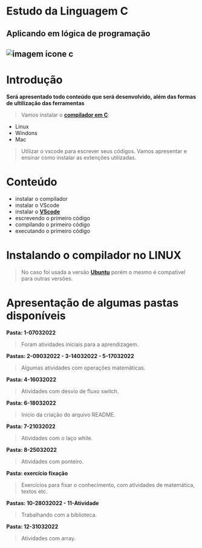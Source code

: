 # Estudo da Linguagem C
## Aplicando em lógica de programação
![imagem icone c](https://encrypted-tbn0.gstatic.com/images?q=tbn:ANd9GcS6XwMGrGJkCpJjv5XU4XuTux07seanPs05ug&usqp=CAU)
-------
# Introdução
**Será apresentado todo conteúdo que será desenvolvido, além das formas de ultilização das ferramentas**
>Vamos instalar o [**compilador em C**](https://www.codeblocks.org/downloads/):
+ Linux
+ Windons
+ Mac
>Utilizar o vscode para escrever seus códigos.
>Vamos apresentar e ensinar como instalar as extenções utilizadas. 
# Conteúdo
* instalar o compilador
* instalar o VScode
* instalar o [**VScode**](https://code.visualstudio.com/download)
* escrevendo o primeiro código
* compilando o primeiro código
* executando o primeiro código
# Instalando o compilador no LINUX
>No caso foi usada a versão [**Ubuntu**](https://ubuntu.com/) porém o mesmo é compativel para outras versões.

# Apresentação de algumas pastas disponíveis
**Pasta: 1-07032022**
>Foram atividades iniciais para a aprendizagem.

**Pastas: 2-09032022 - 3-14032022 - 5-17032022**
>Algumas atividades com operações matemáticas.

**Pasta: 4-16032022**
>Atividades com desvio de fluxo switch.

**Pasta: 6-18032022**
>Início da criação do arquivo README.

**Pasta: 7-21032022**
>Atividades com o laço while.

**Pasta: 8-25032022**
>Atividades com ponteiro.

**Pasta: exercício fixação**
>Exercícios para fixar o conhecimento, com atividades de matemática, textos etc.

**Pastas: 10-28032022 - 11-Atividade**
>Trabalhando com a biblioteca.

**Pasta: 12-31032022**
>Atividades com array.

